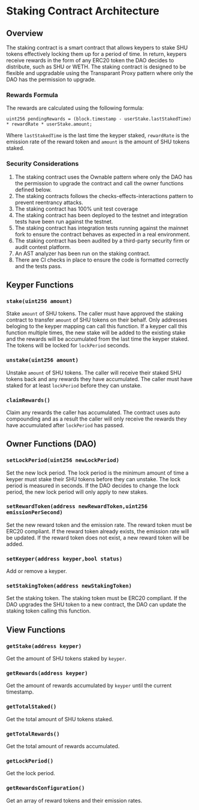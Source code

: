 # Staking Contract Architecture

## Overview

The staking contract is a smart contract that allows keypers to stake SHU tokens
effectively locking them up for a period of time. In return, keypers receive rewards
in the form of any ERC20 token the DAO decides to distribute, such as SHU or WETH.
The staking contract is designed to be flexible and upgradable using the
Transparant Proxy pattern where only the DAO has the permission to upgrade.

### Rewards Formula 

The rewards are calculated using the following formula:

``` solidity
uint256 pendingRewards = (block.timestamp - userStake.lastStakedTime) * rewardRate * userStake.amount;
```

Where `lastStakedTime` is the last time the keyper staked, `rewardRate` is the
emission rate of the reward token and `amount` is the amount of SHU tokens staked.

### Security Considerations

1. The staking contract uses the Ownable pattern where only the DAO has the
   permission to upgrade the contract and call the owner functions defined
   below.
2. The staking contracts follows the checks-effects-interactions pattern to
   prevent reentrancy attacks.
3. The staking contract has 100% unit test coverage 
4. The staking contract has been deployed to the testnet and integration tests
   have been run against the testnet.
5. The staking contract has integration tests running against the mainnet fork
   to ensure the contract behaves as expected in a real environment.
6. The staking contract has been audited by a third-party security firm or audit contest platform.
7. An AST analyzer has been run on the staking contract.
8. There are CI checks in place to ensure the code is formatted correctly and
   the tests pass.

## Keyper Functions

### `stake(uint256 amount)`

Stake `amount` of SHU tokens. The caller must have approved the staking contract
to transfer `amount` of SHU tokens on their behalf. Only addresses beloging to the 
keyper mapping can call this function. If a keyper call this function multiple
times, the new stake will be added to the existing stake and the rewards will be
accumulated from the last time the keyper staked. The tokens will be locked for
`lockPeriod` seconds.

### `unstake(uint256 amount)`

Unstake `amount` of SHU tokens. The caller will receive their staked SHU tokens
back and any rewards they have accumulated. The caller must have staked for at
least `lockPeriod` before they can unstake.

### `claimRewards()`

Claim any rewards the caller has accumulated. The contract uses auto compounding
and as a result the caller will only receive the rewards they have accumulated
after `lockPeriod` has passed.

## Owner Functions (DAO)

### `setLockPeriod(uint256 newLockPeriod)`

Set the new lock period. The lock period is the minimum amount of time a keyper 
must stake their SHU tokens before they can unstake. The lock period is measured 
in seconds. If the DAO decides to change the lock period, the new lock period
will only apply to new stakes.

### `setRewardToken(address newRewardToken,uint256 emissionPerSecond)`

Set the new reward token and the emission rate. The reward token must be ERC20 compliant.
If the reward token already exists, the emission rate will be updated. If the
reward token does not exist, a new reward token will be added.

### `setKeyper(address keyper,bool status)`

Add or remove a keyper.

### `setStakingToken(address newStakingToken)`

Set the staking token. The staking token must be ERC20 compliant.
If the DAO upgrades the SHU token to a new contract, the DAO can update the
staking token calling this function.

## View Functions

### `getStake(address keyper)`

Get the amount of SHU tokens staked by `keyper`.

### `getRewards(address keyper)`

Get the amount of rewards accumulated by `keyper` until the current timestamp.

### `getTotalStaked()`

Get the total amount of SHU tokens staked.

### `getTotalRewards()`

Get the total amount of rewards accumulated.

### `getLockPeriod()`

Get the lock period.

### `getRewardsConfiguration()`

Get an array of reward tokens and their emission rates.






